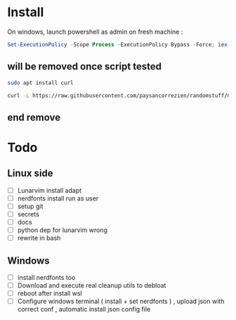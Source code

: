 
# Install
On windows, launch powershell as admin on fresh machine :

```powershell
Set-ExecutionPolicy -Scope Process -ExecutionPolicy Bypass -Force; iex (iwr -UseBasicParsing -Uri 'https://raw.githubusercontent.com/PaysanCorrezien/randomstuff/main/initialise.ps1').Content
``` 


## will be removed once script tested 
```bash
sudo apt install curl
```

```bash
curl -L https://raw.githubusercontent.com/paysancorrezien/randomstuff/main/setup.sh | bash
```
## end remove

# Todo 

## Linux side
- [ ] Lunarvim install adapt
- [ ] nerdfonts install run as user 
- [ ] setup git 
- [ ] secrets
- [ ] docs
- [ ] python dep for lunarvim wrong
- [ ] rewrite in bash 

## Windows
- [ ] install nerdfonts too 
- [ ] Download and execute real cleanup utils to debloat
- [ ] reboot after install wsl 
- [ ] Configure windows terminal ( install + set nerdfonts ) , upload json with correct conf , automatic install json config file
